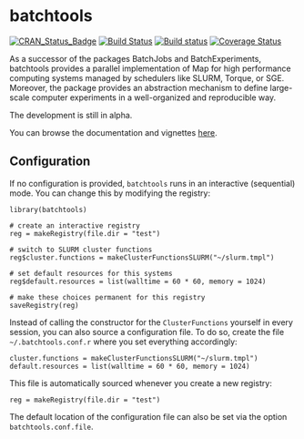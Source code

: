 # batchtools

[![CRAN_Status_Badge](http://www.r-pkg.org/badges/version/batchtools)](http://cran.r-project.org/package=batchtools)
[![Build Status](https://travis-ci.org/mllg/batchtools.svg)](https://travis-ci.org/mllg/batchtools)
[![Build status](https://ci.appveyor.com/api/projects/status/ypp14tiiqfhnv92k?svg=true)](https://ci.appveyor.com/project/mllg/batchtools/branch/master)
[![Coverage Status](https://img.shields.io/coveralls/mllg/batchtools.svg)](https://coveralls.io/r/mllg/batchtools?branch=master)

As a successor of the packages BatchJobs and BatchExperiments, batchtools provides a parallel implementation of Map for high performance computing systems managed by schedulers like SLURM, Torque, or SGE.
Moreover, the package provides an abstraction mechanism to define large-scale computer experiments in a well-organized and reproducible way.

The development is still in alpha.

You can browse the documentation and vignettes [here](https://mllg.github.io/batchtools/).

## Configuration

If no configuration is provided, `batchtools` runs in an interactive (sequential) mode.
You can change this by modifying the registry:
```{r}
library(batchtools)

# create an interactive registry
reg = makeRegistry(file.dir = "test")

# switch to SLURM cluster functions
reg$cluster.functions = makeClusterFunctionsSLURM("~/slurm.tmpl")

# set default resources for this systems
reg$default.resources = list(walltime = 60 * 60, memory = 1024)

# make these choices permanent for this registry
saveRegistry(reg)
```
Instead of calling the constructor for the `ClusterFunctions` yourself in every session, you can also source a configuration file.
To do so, create the file `~/.batchtools.conf.r` where you set everything accordingly:
```{r}
cluster.functions = makeClusterFunctionsSLURM("~/slurm.tmpl")
default.resources = list(walltime = 60 * 60, memory = 1024)
```
This file is automatically sourced whenever you create a new registry:
```{r}
reg = makeRegistry(file.dir = "test")
```
The default location of the configuration file can also be set via the option `batchtools.conf.file`.
